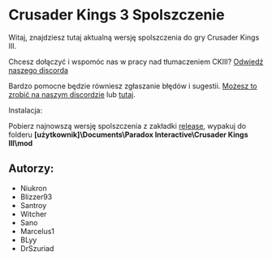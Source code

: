# Crusader Kings 3 Spolszczenie
Witaj, znajdziesz tutaj aktualną wersję spolszczenia do gry Crusader Kings III. 

Chcesz dołączyć i wspomóc nas w pracy nad tłumaczeniem CKIII? [Odwiedź naszego discorda](https://discord.gg/Qh3HXJKU35)

Bardzo pomocne będzie równiesz zgłaszanie błędów i sugestii. [Możesz to zrobić na naszym discordzie](https://discord.gg/Qh3HXJKU35) lub [tutaj](https://github.com/Niukron/Crusader-Kings-3-Spolszczenie/issues).

Instalacja:

Pobierz najnowszą wersję spolszczenia z zakładki [release](https://github.com/Niukron/Crusader-Kings-3-Spolszczenie/releases), wypakuj do folderu **[użytkownik]\Documents\Paradox Interactive\Crusader Kings III\mod**



## Autorzy:
- Niukron
- Blizzer93
- Santroy
- Witcher
- Sano
- Marcelus1
- BLyy
- DrSzuriad
